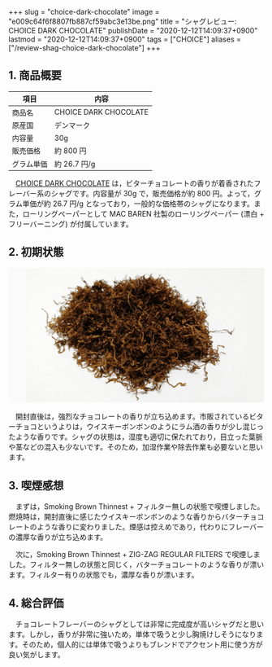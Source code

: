 +++
slug = "choice-dark-chocolate"
image = "e009c64f6f8807fb887cf59abc3e13be.png"
title = "シャグレビュー: CHOICE DARK CHOCOLATE"
publishDate = "2020-12-12T14:09:37+0900"
lastmod = "2020-12-12T14:09:37+0900"
tags = ["CHOICE"]
aliases = ["/review-shag-choice-dark-chocolate"]
+++

## 1. 商品概要

| 項目 | 内容 |
|---|---|
| 商品名 | CHOICE DARK CHOCOLATE |
| 原産国 | デンマーク |
| 内容量 | 30g |
| 販売価格 | 約 800 円 |
| グラム単価 | 約 26.7 円/g |

　[CHOICE DARK CHOCOLATE](https://rpx.a8.net/svt/ejp?a8mat=3BDYDP+AUKDMA+2HOM+BWGDT&rakuten=y&a8ejpredirect=https%3A%2F%2Fhb.afl.rakuten.co.jp%2Fhgc%2Fg00pq7a4.2bo11488.g00pq7a4.2bo12d31%2Fa20052522171_3BDYDP_AUKDMA_2HOM_BWGDT%3Fpc%3Dhttps%253A%252F%252Fitem.rakuten.co.jp%252Fplaza%252Fstd-airyo107-xs%252F%26m%3Dhttp%253A%252F%252Fm.rakuten.co.jp%252Fplaza%252Fi%252F10017896%252F) は，ビターチョコレートの香りが着香されたフレーバー系のシャグです。内容量が 30g で，販売価格が約 800 円。よって，グラム単価が約 26.7 円/g となっており，一般的な価格帯のシャグになります。また，ローリングペーパーとして MAC BAREN 社製のローリングペーパー (漂白 + フリーバーニング) が付属しています。

## 2. 初期状態

![CHOICE DARK CHOCOLATE](2b5e29d45ad90de8820ef1e724aa8bd9.png)

　開封直後は，強烈なチョコレートの香りが立ち込めます。市販されているビターチョコというよりは，ウイスキーボンボンのようにラム酒の香りが少し混じったような香りです。シャグの状態は，湿度も適切に保たれており，目立った葉脈や茎などの混入も少ないです。そのため，加湿作業や除去作業も必要ないと思います。

## 3. 喫煙感想

　まずは，Smoking Brown Thinnest + フィルター無しの状態で喫煙しました。燃焼時は，開封直後に感じたウイスキーボンボンのような香りからバターチョコレートのような香りに変わりました。煙感は控えめであり，代わりにフレーバーの濃厚な香りが立ち込めます。


　次に，Smoking Brown Thinnest + ZIG-ZAG REGULAR FILTERS で喫煙しました。フィルター無しの状態と同じく，バターチョコレートのような香りが漂います。フィルター有りの状態でも，濃厚な香りが漂います。

## 4. 総合評価

　チョコレートフレーバーのシャグとしては非常に完成度が高いシャグだと思います。しかし，香りが非常に強いため，単体で吸うと少し胸焼けしそうになります。そのため，個人的には単体で吸うよりもブレンドでアクセント用に使う方が良い気がします。